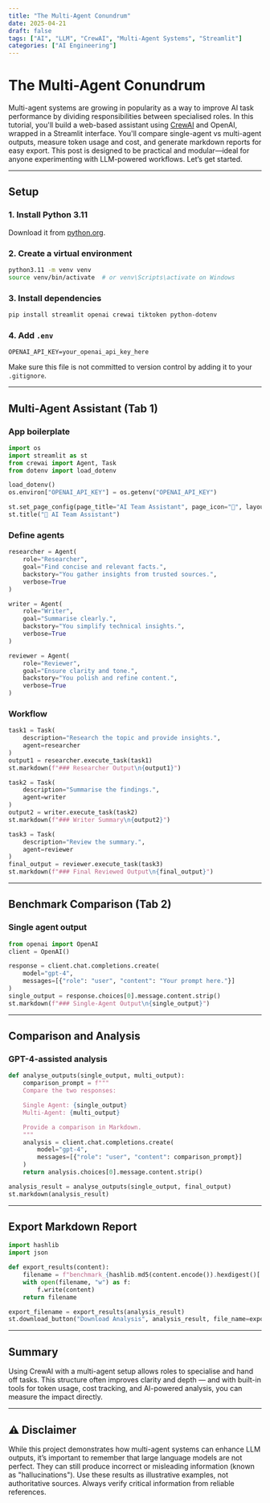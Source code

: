 ```yaml
---
title: "The Multi-Agent Conundrum"
date: 2025-04-21
draft: false
tags: ["AI", "LLM", "CrewAI", "Multi-Agent Systems", "Streamlit"]
categories: ["AI Engineering"]
---
```


# The Multi-Agent Conundrum

Multi-agent systems are growing in popularity as a way to improve AI task performance by dividing responsibilities between specialised roles. In this tutorial, you'll build a web-based assistant using [CrewAI](https://docs.crewai.com/) and OpenAI, wrapped in a Streamlit interface. You'll compare single-agent vs multi-agent outputs, measure token usage and cost, and generate markdown reports for easy export. This post is designed to be practical and modular—ideal for anyone experimenting with LLM-powered workflows. Let’s get started.

---

## Setup

### 1. Install Python 3.11

Download it from [python.org](https://www.python.org/downloads/).

### 2. Create a virtual environment

```bash
python3.11 -m venv venv
source venv/bin/activate  # or venv\Scripts\activate on Windows
```

### 3. Install dependencies

```bash
pip install streamlit openai crewai tiktoken python-dotenv
```

### 4. Add `.env`

```env
OPENAI_API_KEY=your_openai_api_key_here
```

Make sure this file is not committed to version control by adding it to your `.gitignore`.

---

## Multi-Agent Assistant (Tab 1)

### App boilerplate

```python
import os
import streamlit as st
from crewai import Agent, Task
from dotenv import load_dotenv

load_dotenv()
os.environ["OPENAI_API_KEY"] = os.getenv("OPENAI_API_KEY")

st.set_page_config(page_title="AI Team Assistant", page_icon="🧠", layout="wide")
st.title("🧠 AI Team Assistant")
```

### Define agents

```python
researcher = Agent(
    role="Researcher",
    goal="Find concise and relevant facts.",
    backstory="You gather insights from trusted sources.",
    verbose=True
)

writer = Agent(
    role="Writer",
    goal="Summarise clearly.",
    backstory="You simplify technical insights.",
    verbose=True
)

reviewer = Agent(
    role="Reviewer",
    goal="Ensure clarity and tone.",
    backstory="You polish and refine content.",
    verbose=True
)
```

### Workflow

```python
task1 = Task(
    description="Research the topic and provide insights.",
    agent=researcher
)
output1 = researcher.execute_task(task1)
st.markdown(f"### Researcher Output\n{output1}")

task2 = Task(
    description="Summarise the findings.",
    agent=writer
)
output2 = writer.execute_task(task2)
st.markdown(f"### Writer Summary\n{output2}")

task3 = Task(
    description="Review the summary.",
    agent=reviewer
)
final_output = reviewer.execute_task(task3)
st.markdown(f"### Final Reviewed Output\n{final_output}")
```

---

## Benchmark Comparison (Tab 2)

### Single agent output

```python
from openai import OpenAI
client = OpenAI()

response = client.chat.completions.create(
    model="gpt-4",
    messages=[{"role": "user", "content": "Your prompt here."}]
)
single_output = response.choices[0].message.content.strip()
st.markdown(f"### Single-Agent Output\n{single_output}")
```

---

## Comparison and Analysis

### GPT-4-assisted analysis

```python
def analyse_outputs(single_output, multi_output):
    comparison_prompt = f"""
    Compare the two responses:

    Single Agent: {single_output}
    Multi-Agent: {multi_output}

    Provide a comparison in Markdown.
    """
    analysis = client.chat.completions.create(
        model="gpt-4",
        messages=[{"role": "user", "content": comparison_prompt}]
    )
    return analysis.choices[0].message.content.strip()

analysis_result = analyse_outputs(single_output, final_output)
st.markdown(analysis_result)
```

---

## Export Markdown Report

```python
import hashlib
import json

def export_results(content):
    filename = f"benchmark_{hashlib.md5(content.encode()).hexdigest()[:6]}.md"
    with open(filename, "w") as f:
        f.write(content)
    return filename

export_filename = export_results(analysis_result)
st.download_button("Download Analysis", analysis_result, file_name=export_filename)
```

---

## Summary

Using CrewAI with a multi-agent setup allows roles to specialise and hand off tasks. This structure often improves clarity and depth — and with built-in tools for token usage, cost tracking, and AI-powered analysis, you can measure the impact directly.

---

## ⚠ Disclaimer

While this project demonstrates how multi-agent systems can enhance LLM outputs, it’s important to remember that large language models are not perfect. They can still produce incorrect or misleading information (known as "hallucinations"). Use these results as illustrative examples, not authoritative sources. Always verify critical information from reliable references.


